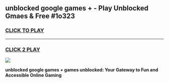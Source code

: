 
## unblocked google games + - Play Unblocked Gmaes & Free #1o323
<h3>
<a href="https://news.freeplayer.one?title=unblocked_google_games_+&ref=24F">CLICK TO PLAY</a></h3>
<hr>

<h3>
<a href="https://news.freeplayer.one?title=unblocked_google_games_+&ref=24F">CLICK 2 PLAY</a>
  
</h3>

<a href="https://news.freeplayer.one?title=unblocked_google_games_+&ref=24F/"><img src="https://clearcache.store/games.png"></a>


**unblocked google games + games unblocked: Your Gateway to Fun and Accessible Online Gaming**
